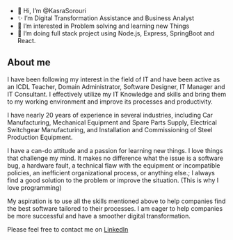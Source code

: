 - 👋 Hi, I’m @KasraSorouri 
- ✨ I’m Digital Transformation Assistance and Business Analyst 
- 👀 I’m interested in Problem solving and learning new Things
- 🌱 I’m doing full stack project using Node.js, Express, SpringBoot and React. 

<h2>About me</h2>
I have been following my interest in the field of IT and have been active as an ICDL Teacher, Domain Administrator, Software Designer, IT Manager and IT Consultant. I effectively utilize my IT Knowledge and skills and bring them to my working environment and improve its processes and productivity.

I have nearly 20 years of experience in several industries, including Car Manufacturing, Mechanical Equipment and Spare Parts Supply, Electrical Switchgear Manufacturing, and Installation and Commissioning of Steel Production Equipment. 

I have a can-do attitude and a passion for learning new things. I love things that challenge my mind. It makes no difference what the issue is a software bug, a hardware fault, a technical flaw with the equipment or 
incompatible policies, an inefficient organizational process, or anything else.; I always find a good solution to the problem or improve the situation. (This is why I love programming)

My aspiration is to use all the skills mentioned above to help companies find the best software tailored to their processes. I am eager to help companies be more successful and have a smoother digital transformation. 

Please feel free to contact me on [LinkedIn](https://www.linkedin.com/in/kasra-sorouri)
<!--
KasraSorouri/KasraSorouri is a ✨ special ✨ repository because its `README.md` (this file) appears on your GitHub profile.
You can click the Preview link to take a look at your changes.
--->
